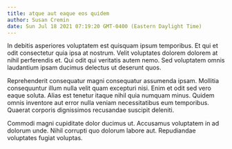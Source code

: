 ```yaml
---
title: atque aut eaque eos quidem
author: Susan Cremin
date: Sun Jul 18 2021 07:19:20 GMT-0400 (Eastern Daylight Time)
---
```

In debitis asperiores voluptatem est quisquam ipsum temporibus. Et qui et odit consectetur quia ipsa at nostrum. Velit voluptates dolorem dolorem at nihil perferendis et. Qui odit qui veritatis autem nemo. Sed voluptatem omnis laudantium ipsam ducimus delectus ut deserunt quos.

 Reprehenderit consequatur magni consequatur assumenda ipsam. Mollitia consequuntur illum nulla velit quam excepturi nisi. Enim et odit sed vero eaque soluta. Alias est tenetur itaque nihil quia numquam minus. Quidem omnis inventore aut error nulla veniam necessitatibus eum temporibus. Quaerat corporis dignissimos recusandae suscipit deleniti.

 Commodi magni cupiditate dolor ducimus ut. Accusamus voluptatem in ad dolorum unde. Nihil corrupti quo dolorum labore aut. Repudiandae voluptates fugiat voluptas.